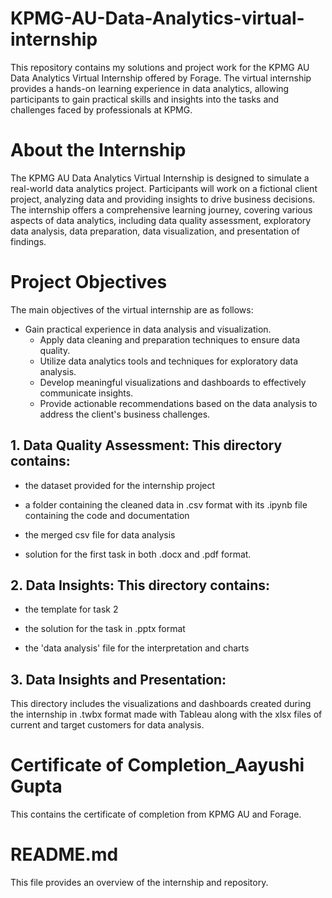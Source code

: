 # KPMG-AU-Data-Analytics-virtual-internship
This repository contains my solutions and project work for the KPMG AU Data Analytics Virtual Internship offered by Forage. The virtual internship provides a hands-on learning experience in data analytics, allowing participants to gain practical skills and insights into the tasks and challenges faced by professionals at KPMG.


# About the Internship
The KPMG AU Data Analytics Virtual Internship is designed to simulate a real-world data analytics project. Participants will work on a fictional client project, analyzing data and providing insights to drive business decisions. The internship offers a comprehensive learning journey, covering various aspects of data analytics, including data quality assessment, exploratory data analysis, data preparation, data visualization, and presentation of findings.


# Project Objectives
The main objectives of the virtual internship are as follows:

- Gain practical experience in data analysis and visualization.
  - Apply data cleaning and preparation techniques to ensure data quality.
  + Utilize data analytics tools and techniques for exploratory data analysis.
  - Develop meaningful visualizations and dashboards to effectively communicate insights.
  * Provide actionable recommendations based on the data analysis to address the client's business challenges.


## 1. Data Quality Assessment: This directory contains:
   - the dataset provided for the internship project
   * a folder containing the cleaned data in .csv format with its .ipynb file containing the code and documentation
   + the merged csv file for data analysis
   - solution for the first task in both .docx and .pdf format.

## 2. Data Insights: This directory contains:
   - the template for task 2
   * the solution for the task in .pptx format
   + the 'data analysis' file for the interpretation and charts

## 3. Data Insights and Presentation: 
This directory includes the visualizations and dashboards created during the internship in .twbx format made with Tableau along with the xlsx files of current and target customers for data analysis.

# Certificate of Completion_Aayushi Gupta 
This contains the certificate of completion from KPMG AU and Forage.

# README.md 
This file provides an overview of the internship and repository.
